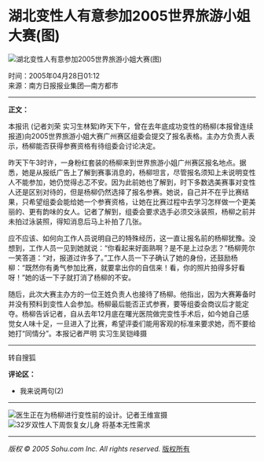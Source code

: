 # 湖北变性人有意参加2005世界旅游小姐大赛(图)

![湖北变性人有意参加2005世界旅游小姐大赛(图)](https://photocdn.sohu.com/20050428/Img225374984.jpg)

时间：2005年04月28日01:12  
来源：南方日报报业集团—南方都市  

---

**正文：**

本报讯 (记者刘荣 实习生林絮)昨天下午，曾在去年底成功变性的杨柳(本报曾连续报道)向2005世界旅游小姐大赛广州赛区组委会提交了报名表格。主办方负责人表示，杨柳能否获得参赛资格有待组委会讨论决定。

昨天下午3时许，一身粉红套装的杨柳来到世界旅游小姐广州赛区报名地点。据悉，她是从报纸广告上了解到赛事消息的，杨柳坦言，尽管报名须知上未说明变性人不能参加，她仍觉得忐忑不安。因为此前她也了解到，时下多数选美赛事对变性人还是区别对待的，但是杨柳仍然选择了报名参赛。她说，自己并不在乎比赛结果，只希望组委会能给她一个参赛资格，让她在比赛过程中去学习怎样做一个更美丽的、更有韵味的女人。记者了解到，组委会要求选手必须交泳装照，杨柳之前并未拍过泳装照，得知消息后马上补拍了几张。

应不应该、如何向工作人员说明自己的特殊经历，这一直让报名前的杨柳犹豫。没想到，工作人员一见到她就说：“你看起来好面熟啊？是不是上过杂志？”杨柳莞尔一笑答道：“对，报道过许多了。”工作人员一下子确认了她的身份，还鼓励杨柳：“既然你有勇气参加比赛，就要拿出你的自信来！看，你的照片拍得多好看呀！”她的话一下子就打消了杨柳的不安。

随后，此次大赛主办方的一位王姓负责人也接待了杨柳。他指出，因为大赛筹备时并没有预料到变性人会参加。杨柳最后能否正式参赛，要等组委会商议后才能定夺。杨柳告诉记者，自从去年12月底在曙光医院做完变性手术后，如今她自己感觉女人味十足，一旦进入了比赛，希望评委们能用客观的标准来要求她，而不要给她打“同情分”。本报记者严明 实习生吴铠峰摄

---

转自搜狐

**评论区：**

- 我来说两句(2)

--- 

![医生正在为杨柳进行变性前的设计。记者王维宣摄](https://photocdn.sohu.com/20050428/Img225374984.jpg)
![32岁双性人下周恢复女儿身 将基本无性需求](https://photocdn.sohu.com/20050428/Img225374985.jpg)

---

*版权 © 2005 Sohu.com Inc. All rights reserved.* [版权所有](https://www.sohu.com/about/copyright.html)